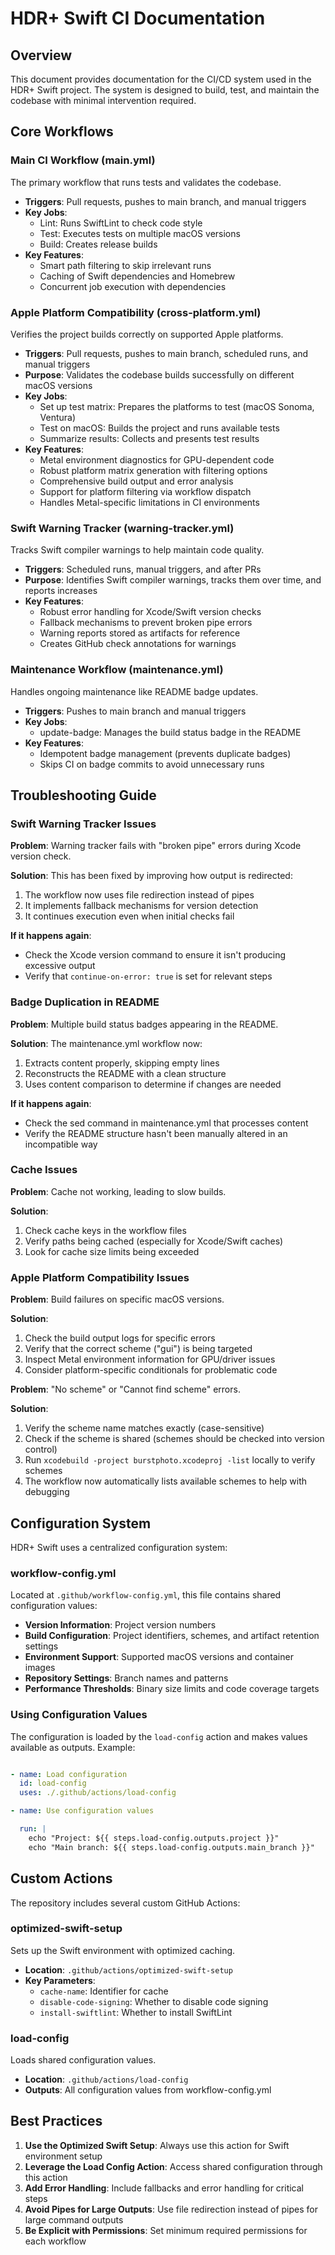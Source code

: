 # HDR+ Swift CI Documentation

## Overview

This document provides documentation for the CI/CD system used in the HDR+ Swift project. The system is designed to build, test, and maintain the codebase with minimal intervention required.

## Core Workflows

### Main CI Workflow (main.yml)

The primary workflow that runs tests and validates the codebase.

- **Triggers**: Pull requests, pushes to main branch, and manual triggers
- **Key Jobs**: 
  - Lint: Runs SwiftLint to check code style
  - Test: Executes tests on multiple macOS versions
  - Build: Creates release builds
- **Key Features**: 
  - Smart path filtering to skip irrelevant runs
  - Caching of Swift dependencies and Homebrew
  - Concurrent job execution with dependencies

### Apple Platform Compatibility (cross-platform.yml)

Verifies the project builds correctly on supported Apple platforms.

- **Triggers**: Pull requests, pushes to main branch, scheduled runs, and manual triggers
- **Purpose**: Validates the codebase builds successfully on different macOS versions
- **Key Jobs**: 
  - Set up test matrix: Prepares the platforms to test (macOS Sonoma, Ventura)
  - Test on macOS: Builds the project and runs available tests
  - Summarize results: Collects and presents test results
- **Key Features**: 
  - Metal environment diagnostics for GPU-dependent code
  - Robust platform matrix generation with filtering options
  - Comprehensive build output and error analysis
  - Support for platform filtering via workflow dispatch
  - Handles Metal-specific limitations in CI environments

### Swift Warning Tracker (warning-tracker.yml)

Tracks Swift compiler warnings to help maintain code quality.

- **Triggers**: Scheduled runs, manual triggers, and after PRs
- **Purpose**: Identifies Swift compiler warnings, tracks them over time, and reports increases
- **Key Features**: 
  - Robust error handling for Xcode/Swift version checks
  - Fallback mechanisms to prevent broken pipe errors
  - Warning reports stored as artifacts for reference
  - Creates GitHub check annotations for warnings

### Maintenance Workflow (maintenance.yml)

Handles ongoing maintenance like README badge updates.

- **Triggers**: Pushes to main branch and manual triggers
- **Key Jobs**: 
  - update-badge: Manages the build status badge in the README
- **Key Features**: 
  - Idempotent badge management (prevents duplicate badges)
  - Skips CI on badge commits to avoid unnecessary runs

## Troubleshooting Guide

### Swift Warning Tracker Issues

**Problem**: Warning tracker fails with "broken pipe" errors during Xcode version check.

**Solution**: This has been fixed by improving how output is redirected:

1. The workflow now uses file redirection instead of pipes
2. It implements fallback mechanisms for version detection
3. It continues execution even when initial checks fail

**If it happens again**: 
- Check the Xcode version command to ensure it isn't producing excessive output
- Verify that `continue-on-error: true` is set for relevant steps

### Badge Duplication in README

**Problem**: Multiple build status badges appearing in the README.

**Solution**: The maintenance.yml workflow now:

1. Extracts content properly, skipping empty lines
2. Reconstructs the README with a clean structure
3. Uses content comparison to determine if changes are needed

**If it happens again**:
- Check the sed command in maintenance.yml that processes content
- Verify the README structure hasn't been manually altered in an incompatible way

### Cache Issues

**Problem**: Cache not working, leading to slow builds.

**Solution**:

1. Check cache keys in the workflow files
2. Verify paths being cached (especially for Xcode/Swift caches)
3. Look for cache size limits being exceeded

### Apple Platform Compatibility Issues

**Problem**: Build failures on specific macOS versions.

**Solution**:

1. Check the build output logs for specific errors
2. Verify that the correct scheme ("gui") is being targeted
3. Inspect Metal environment information for GPU/driver issues
4. Consider platform-specific conditionals for problematic code

**Problem**: "No scheme" or "Cannot find scheme" errors.

**Solution**:

1. Verify the scheme name matches exactly (case-sensitive)
2. Check if the scheme is shared (schemes should be checked into version control)
3. Run `xcodebuild -project burstphoto.xcodeproj -list` locally to verify schemes
4. The workflow now automatically lists available schemes to help with debugging

## Configuration System

HDR+ Swift uses a centralized configuration system:

### workflow-config.yml

Located at `.github/workflow-config.yml`, this file contains shared configuration values:

- **Version Information**: Project version numbers
- **Build Configuration**: Project identifiers, schemes, and artifact retention settings
- **Environment Support**: Supported macOS versions and container images
- **Repository Settings**: Branch names and patterns
- **Performance Thresholds**: Binary size limits and code coverage targets

### Using Configuration Values

The configuration is loaded by the `load-config` action and makes values available as outputs. Example:

```yaml

- name: Load configuration
  id: load-config
  uses: ./.github/actions/load-config

- name: Use configuration values

  run: |
    echo "Project: ${{ steps.load-config.outputs.project }}"
    echo "Main branch: ${{ steps.load-config.outputs.main_branch }}"
```

## Custom Actions

The repository includes several custom GitHub Actions:

### optimized-swift-setup

Sets up the Swift environment with optimized caching.

- **Location**: `.github/actions/optimized-swift-setup`
- **Key Parameters**:
  - `cache-name`: Identifier for cache
  - `disable-code-signing`: Whether to disable code signing
  - `install-swiftlint`: Whether to install SwiftLint

### load-config

Loads shared configuration values.

- **Location**: `.github/actions/load-config`
- **Outputs**: All configuration values from workflow-config.yml

## Best Practices

1. **Use the Optimized Swift Setup**: Always use this action for Swift environment setup
2. **Leverage the Load Config Action**: Access shared configuration through this action
3. **Add Error Handling**: Include fallbacks and error handling for critical steps
4. **Avoid Pipes for Large Outputs**: Use file redirection instead of pipes for large command outputs
5. **Be Explicit with Permissions**: Set minimum required permissions for each workflow
